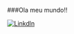 

###Ola meu mundo!!

[![Linkdln](https://img.shields.io/badge/LinkedIn-0077B5?style=for-the-badge&logo=linkedin&logoColor=white)](www.linkedin.com/in/genilson-negreiros)

